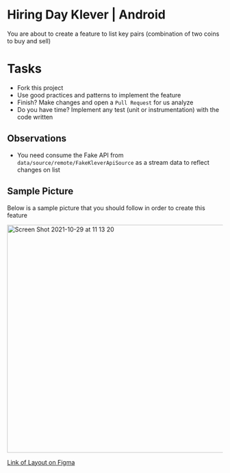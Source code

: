 # Hiring Day Klever | Android

You are about to create a feature to list key pairs (combination of two coins to buy and sell)

# Tasks
- Fork this project
- Use good practices and patterns to implement the feature
- Finish? Make changes and open a `Pull Request` for us analyze
- Do you have time? Implement any test (unit or instrumentation) with the code written

## Observations
- You need consume the Fake API from `data/source/remote/FakeKleverApiSource` as a stream data to reflect changes on list

## Sample Picture
Below is a sample picture that you should follow in order to create this feature

<img width="531" alt="Screen Shot 2021-10-29 at 11 13 20" src="https://user-images.githubusercontent.com/10541956/139450359-3c89b452-5684-4c8e-ae43-95d75aef88e6.png">

[Link of Layout on Figma](https://www.figma.com/file/WCKf5FSP4eOsJm64BMyzZO/Layout-Test---Front-end?node-id=0%3A1)

